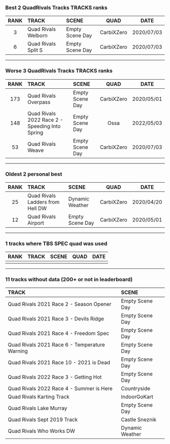 ### Best 2 QuadRivals Tracks TRACKS ranks
|RANK|TRACK|SCENE|QUAD|DATE|
|:---:|:---|:---|:---:|:---:|
|3|Quad Rivals Welborn|Empty Scene Day|CarbiXZero|2020/07/03|
|6|Quad Rivals Split S|Empty Scene Day|CarbiXZero|2020/07/03|
---
### Worse 3 QuadRivals Tracks TRACKS ranks
|RANK|TRACK|SCENE|QUAD|DATE|
|:---:|:---|:---|:---:|:---:|
|173|Quad Rivals Overpass|Empty Scene Day|CarbiXZero|2020/05/01|
|148|Quad Rivals 2022 Race 2 - Speeding Into Spring|Empty Scene Day|Ossa|2022/05/03|
|53|Quad Rivals Weave|Empty Scene Day|CarbiXZero|2020/07/03|
---
### Oldest 2 personal best
|RANK|TRACK|SCENE|QUAD|DATE|
|:---:|:---|:---|:---:|:---:|
|25|Quad Rivals Ladders from Hell DW|Dynamic Weather|CarbiXZero|2020/04/20|
|12|Quad Rivals Airport|Empty Scene Day|CarbiXZero|2020/05/01|
---
### 1 tracks where TBS SPEC quad was used
|RANK|TRACK|SCENE|QUAD|DATE|
|:---:|:---|:---|:---:|:---:|
||||||
---
### 11 tracks without data (200+ or not in leaderboard)
|TRACK|SCENE|
|:---|:---|
|Quad Rivals 2021 Race 2 - Season Opener|Empty Scene Day|
|Quad Rivals 2021 Race 3 - Devils Ridge|Empty Scene Day|
|Quad Rivals 2021 Race 4 - Freedom Spec|Empty Scene Day|
|Quad Rivals 2021 Race 6 - Temperature Warning|Empty Scene Day|
|Quad Rivals 2021 Race 10 - 2021 is Dead|Empty Scene Day|
|Quad Rivals 2022 Race 3 - Getting Hot|Empty Scene Day|
|Quad Rivals 2022 Race 4 - Summer is Here|Countryside|
|Quad Rivals Karting Track|IndoorGoKart|
|Quad Rivals Lake Murray|Empty Scene Day|
|Quad Rivals Sept 2019 Track|Castle Sneznik|
|Quad Rivals Who Works DW|Dynamic Weather|
